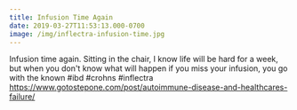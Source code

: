 ```yaml
---
title: Infusion Time Again
date: 2019-03-27T11:53:13.000-0700
image: /img/inflectra-infusion-time.jpg
---
```

Infusion time again. Sitting in the chair, I know life will be hard for a week, but when you don't know what will happen if you miss your infusion, you go with the known #ibd #crohns #inflectra
https://www.gotostepone.com/post/autoimmune-disease-and-healthcares-failure/